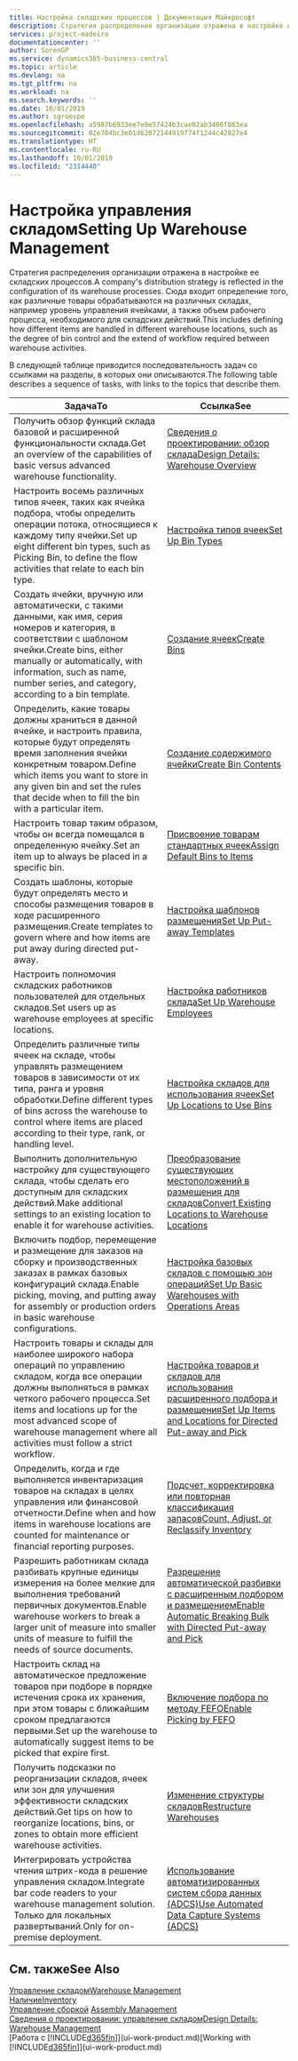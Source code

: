 ```yaml
---
title: Настройка складских процессов | Документация Майкрософт
description: Стратегия распределения организации отражена в настройке ее складских процессов. Сюда входит определение того, как различные товары обрабатываются на различных складах, например уровень управления ячейками, а также объем рабочего процесса, необходимого для складских действий.
services: project-madeira
documentationcenter: ''
author: SorenGP
ms.service: dynamics365-business-central
ms.topic: article
ms.devlang: na
ms.tgt_pltfrm: na
ms.workload: na
ms.search.keywords: ''
ms.date: 10/01/2019
ms.author: sgroespe
ms.openlocfilehash: a5987b6933ee7e9e57424b3cae02ab3466f863ea
ms.sourcegitcommit: 02e704bc3e01d62072144919774f1244c42827e4
ms.translationtype: HT
ms.contentlocale: ru-RU
ms.lasthandoff: 10/01/2019
ms.locfileid: "2314440"
---
```

# <a name="setting-up-warehouse-management"></a><span data-ttu-id="2f746-104">Настройка управления складом</span><span class="sxs-lookup"><span data-stu-id="2f746-104">Setting Up Warehouse Management</span></span>
<span data-ttu-id="2f746-105">Стратегия распределения организации отражена в настройке ее складских процессов.</span><span class="sxs-lookup"><span data-stu-id="2f746-105">A company's distribution strategy is reflected in the configuration of its warehouse processes.</span></span> <span data-ttu-id="2f746-106">Сюда входит определение того, как различные товары обрабатываются на различных складах, например уровень управления ячейками, а также объем рабочего процесса, необходимого для складских действий.</span><span class="sxs-lookup"><span data-stu-id="2f746-106">This includes defining how different items are handled in different warehouse locations, such as the degree of bin control and the extend of workflow required between warehouse activities.</span></span>  

 <span data-ttu-id="2f746-107">В следующей таблице приводится последовательность задач со ссылками на разделы, в которых они описываются.</span><span class="sxs-lookup"><span data-stu-id="2f746-107">The following table describes a sequence of tasks, with links to the topics that describe them.</span></span>   

|<span data-ttu-id="2f746-108">**Задача**</span><span class="sxs-lookup"><span data-stu-id="2f746-108">**To**</span></span>|<span data-ttu-id="2f746-109">**Ссылка**</span><span class="sxs-lookup"><span data-stu-id="2f746-109">**See**</span></span>|  
|------------|-------------|  
|<span data-ttu-id="2f746-110">Получить обзор функций склада базовой и расширенной функциональности склада.</span><span class="sxs-lookup"><span data-stu-id="2f746-110">Get an overview of the capabilities of basic versus advanced warehouse functionality.</span></span>|[<span data-ttu-id="2f746-111">Сведения о проектировании: обзор склада</span><span class="sxs-lookup"><span data-stu-id="2f746-111">Design Details: Warehouse Overview</span></span>](design-details-warehouse-overview.md)|  
|<span data-ttu-id="2f746-112">Настроить восемь различных типов ячеек, таких как ячейка подбора, чтобы определить операции потока, относящиеся к каждому типу ячейки.</span><span class="sxs-lookup"><span data-stu-id="2f746-112">Set up eight different bin types, such as Picking Bin, to define the flow activities that relate to each bin type.</span></span>|[<span data-ttu-id="2f746-113">Настройка типов ячеек</span><span class="sxs-lookup"><span data-stu-id="2f746-113">Set Up Bin Types</span></span>](warehouse-how-to-set-up-bin-types.md)|  
|<span data-ttu-id="2f746-114">Создать ячейки, вручную или автоматически, с такими данными, как имя, серия номеров и категория, в соответствии с шаблоном ячейки.</span><span class="sxs-lookup"><span data-stu-id="2f746-114">Create bins, either manually or automatically, with information, such as name, number series, and category, according to a bin template.</span></span>|[<span data-ttu-id="2f746-115">Создание ячеек</span><span class="sxs-lookup"><span data-stu-id="2f746-115">Create Bins</span></span>](warehouse-how-to-create-individual-bins.md)|  
|<span data-ttu-id="2f746-116">Определить, какие товары должны храниться в данной ячейке, и настроить правила, которые будут определять время заполнения ячейки конкретным товаром.</span><span class="sxs-lookup"><span data-stu-id="2f746-116">Define which items you want to store in any given bin and set the rules that decide when to fill the bin with a particular item.</span></span>|[<span data-ttu-id="2f746-117">Создание содержимого ячейки</span><span class="sxs-lookup"><span data-stu-id="2f746-117">Create Bin Contents</span></span>](warehouse-how-to-set-up-bin-contents.md)|  
|<span data-ttu-id="2f746-118">Настроить товар таким образом, чтобы он всегда помещался в определенную ячейку.</span><span class="sxs-lookup"><span data-stu-id="2f746-118">Set an item up to always be placed in a specific bin.</span></span>|[<span data-ttu-id="2f746-119">Присвоение товарам стандартных ячеек</span><span class="sxs-lookup"><span data-stu-id="2f746-119">Assign Default Bins to Items</span></span>](warehouse-how-to-assign-default-bins-to-items.md)|
|<span data-ttu-id="2f746-120">Создать шаблоны, которые будут определять место и способы размещения товаров в ходе расширенного размещения.</span><span class="sxs-lookup"><span data-stu-id="2f746-120">Create templates to govern where and how items are put away during directed put-away.</span></span>|[<span data-ttu-id="2f746-121">Настройка шаблонов размещения</span><span class="sxs-lookup"><span data-stu-id="2f746-121">Set Up Put-away Templates</span></span>](warehouse-how-to-set-up-put-away-templates.md)|
|<span data-ttu-id="2f746-122">Настроить полномочия складских работников пользователей для отдельных складов.</span><span class="sxs-lookup"><span data-stu-id="2f746-122">Set users up as warehouse employees at specific locations.</span></span>|[<span data-ttu-id="2f746-123">Настройка работников склада</span><span class="sxs-lookup"><span data-stu-id="2f746-123">Set Up Warehouse Employees</span></span>](warehouse-how-to-set-up-warehouse-employees.md)|
|<span data-ttu-id="2f746-124">Определить различные типы ячеек на складе, чтобы управлять размещением товаров в зависимости от их типа, ранга и уровня обработки.</span><span class="sxs-lookup"><span data-stu-id="2f746-124">Define different types of bins across the warehouse to control where items are placed according to their type, rank, or handling level.</span></span>|[<span data-ttu-id="2f746-125">Настройка складов для использования ячеек</span><span class="sxs-lookup"><span data-stu-id="2f746-125">Set Up Locations to Use Bins</span></span>](warehouse-how-to-set-up-locations-to-use-bins.md)|
|<span data-ttu-id="2f746-126">Выполнить дополнительную настройку для существующего склада, чтобы сделать его доступным для складских действий.</span><span class="sxs-lookup"><span data-stu-id="2f746-126">Make additional settings to an existing location to enable it for warehouse activities.</span></span>|[<span data-ttu-id="2f746-127">Преобразование существующих местоположений в размещения для складов</span><span class="sxs-lookup"><span data-stu-id="2f746-127">Convert Existing Locations to Warehouse Locations</span></span>](warehouse-how-to-convert-existing-locations-to-warehouse-locations.md)|
|<span data-ttu-id="2f746-128">Включить подбор, перемещение и размещение для заказов на сборку и производственных заказах в рамках базовых конфигураций склада.</span><span class="sxs-lookup"><span data-stu-id="2f746-128">Enable picking, moving, and putting away for assembly or production orders in basic warehouse configurations.</span></span>|[<span data-ttu-id="2f746-129">Настройка базовых складов с помощью зон операций</span><span class="sxs-lookup"><span data-stu-id="2f746-129">Set Up Basic Warehouses with Operations Areas</span></span>](warehouse-how-to-set-up-basic-warehouses-with-operations-areas.md)|  
|<span data-ttu-id="2f746-130">Настроить товары и склады для наиболее широкого набора операций по управлению складом, когда все операции должны выполняться в рамках четкого рабочего процесса.</span><span class="sxs-lookup"><span data-stu-id="2f746-130">Set items and locations up for the most advanced scope of warehouse management where all activities must follow a strict workflow.</span></span>|[<span data-ttu-id="2f746-131">Настройка товаров и складов для использования расширенного подбора и размещения</span><span class="sxs-lookup"><span data-stu-id="2f746-131">Set Up Items and Locations for Directed Put-away and Pick</span></span>](warehouse-how-to-set-up-items-for-directed-put-away-and-pick.md)|  
|<span data-ttu-id="2f746-132">Определить, когда и где выполняется инвентаризация товаров на складах в целях управления или финансовой отчетности.</span><span class="sxs-lookup"><span data-stu-id="2f746-132">Define when and how items in warehouse locations are counted for maintenance or financial reporting purposes.</span></span>|[<span data-ttu-id="2f746-133">Подсчет, корректировка или повторная классификация запасов</span><span class="sxs-lookup"><span data-stu-id="2f746-133">Count, Adjust, or Reclassify Inventory</span></span>](inventory-how-count-adjust-reclassify.md)|
|<span data-ttu-id="2f746-134">Разрешить работникам склада разбивать крупные единицы измерения на более мелкие для выполнения требований первичных документов.</span><span class="sxs-lookup"><span data-stu-id="2f746-134">Enable warehouse workers to break a larger unit of measure into smaller units of measure to fulfill the needs of source documents.</span></span>|[<span data-ttu-id="2f746-135">Разрешение автоматической разбивки с расширенным подбором и размещением</span><span class="sxs-lookup"><span data-stu-id="2f746-135">Enable Automatic Breaking Bulk with Directed Put-away and Pick</span></span>](warehouse-enable-automatic-breaking-bulk-with-directed-put-away-and-pick.md)|  
|<span data-ttu-id="2f746-136">Настроить склад на автоматическое предложение товаров при подборе в порядке истечения срока их хранения, при этом товары с ближайшим сроком предлагаются первыми.</span><span class="sxs-lookup"><span data-stu-id="2f746-136">Set up the warehouse to automatically suggest items to be picked that expire first.</span></span>|[<span data-ttu-id="2f746-137">Включение подбора по методу FEFO</span><span class="sxs-lookup"><span data-stu-id="2f746-137">Enable Picking by FEFO</span></span>](warehouse-picking-by-fefo.md)|
|<span data-ttu-id="2f746-138">Получить подсказки по реорганизации складов, ячеек или зон для улучшения эффективности складских действий.</span><span class="sxs-lookup"><span data-stu-id="2f746-138">Get tips on how to reorganize locations, bins, or zones to obtain more efficient warehouse activities.</span></span>|[<span data-ttu-id="2f746-139">Изменение структуры складов</span><span class="sxs-lookup"><span data-stu-id="2f746-139">Restructure Warehouses</span></span>](warehouse-how-to-restructure-warehouses.md)|
|<span data-ttu-id="2f746-140">Интегрировать устройства чтения штрих-кода в решение управления складом.</span><span class="sxs-lookup"><span data-stu-id="2f746-140">Integrate bar code readers to your warehouse management solution.</span></span> <span data-ttu-id="2f746-141">Только для локальных развертываний.</span><span class="sxs-lookup"><span data-stu-id="2f746-141">Only for on-premise deployment.</span></span>|[<span data-ttu-id="2f746-142">Использование автоматизированных систем сбора данных (ADCS)</span><span class="sxs-lookup"><span data-stu-id="2f746-142">Use Automated Data Capture Systems (ADCS)</span></span>](warehouse-use-automated-data-capture-systems-adcs.md)|

## <a name="see-also"></a><span data-ttu-id="2f746-143">См. также</span><span class="sxs-lookup"><span data-stu-id="2f746-143">See Also</span></span>  
[<span data-ttu-id="2f746-144">Управление складом</span><span class="sxs-lookup"><span data-stu-id="2f746-144">Warehouse Management</span></span>](warehouse-manage-warehouse.md)  
[<span data-ttu-id="2f746-145">Наличие</span><span class="sxs-lookup"><span data-stu-id="2f746-145">Inventory</span></span>](inventory-manage-inventory.md)  
<span data-ttu-id="2f746-146">[Управление сборкой](assembly-assemble-items.md)  </span><span class="sxs-lookup"><span data-stu-id="2f746-146">[Assembly Management](assembly-assemble-items.md)  </span></span>  
[<span data-ttu-id="2f746-147">Сведения о проектировании: управление складом</span><span class="sxs-lookup"><span data-stu-id="2f746-147">Design Details: Warehouse Management</span></span>](design-details-warehouse-management.md)  
<span data-ttu-id="2f746-148">[Работа с [!INCLUDE[d365fin](includes/d365fin_md.md)]](ui-work-product.md)</span><span class="sxs-lookup"><span data-stu-id="2f746-148">[Working with [!INCLUDE[d365fin](includes/d365fin_md.md)]](ui-work-product.md)</span></span>
